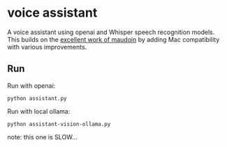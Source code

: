 # voice assistant

A voice assistant using openai and Whisper speech recognition models. This builds on the [excellent work of maudoin](https://github.com/maudoin/ollama-voice) by adding Mac compatibility with various improvements.


## Run

Run with openai:
```
python assistant.py
```


Run with local ollama:

```
python assistant-vision-ollama.py
```

note: this one is SLOW...